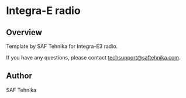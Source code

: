 # Integra-E radio

## Overview

Template by SAF Tehnika for Integra-E3 radio.

 
If you have any questions, please contact techsupport@saftehnika.com.

## Author

SAF Tehnika
